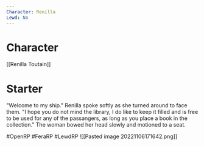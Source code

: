 ```yaml
---
Character: Renilla
Lewd: No
---
```

# Character
[[Renilla Toutain]]

# Starter
"Welcome to my ship." Renilla spoke softly as she turned around to face them. "I hope you do not mind the library, I do like to keep it filled and is free to be used for any of the passangers, as long as you place a book in the collection." The woman bowed her head slowly and motioned to a seat.

#OpenRP #FeraRP #LewdRP 
![[Pasted image 20221106171642.png]]